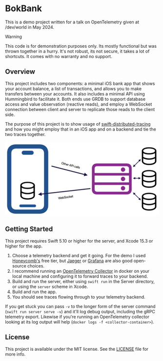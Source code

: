# BokBank

This is a demo project written for a talk on OpenTelemetry given at /dev/world in May 2024.
  

>[!WARNING]
>This code is for demonstration purposes only. Its mostly functional but was thrown together in a hurry. It's not robust, its not secure, it takes a lot of shortcuts. It comes with no warranty and no support.

## Overview

This project includes two components: a minimal iOS bank app that shows your account balance, a list of transactions, and allows you to make transfers between your accounts. It also includes a minimal API using Hummingbird to facilitate it. Both ends use GRDB to support database access and value observation (reactive reads), and employ a WebSocket connection between client and server to replicate those reads to the client side.

The purpose of this project is to show usage of [swift-distributed-tracing](https://github.com/apple/swift-distributed-tracing) and how you might employ that in an iOS app and on a backend and tie the two traces together.

![Architeecture Diagram](.github/architecture.png)

## Getting Started

This project requires Swift 5.10 or higher for the server, and Xcode 15.3 or higher for the app.

1. Choose a telemetry backend and get it going. For the demo I used [Honeycomb's](https://honeycomb.io) free tier, but [Jaeger](https://www.jaegertracing.io) or [Grafana](https://grafana.com) are also good open-source choices.
2. I recommend running an [OpenTelemetry Collector](https://opentelemetry.io/docs/collector/) in docker on your local machine and configuring it to forward traces to your backend.
3. Build and run the server, either using `swift run` in the Server directory, or using the `server` scheme in Xcode.
4. Build and run the app.
5. You should see traces flowing through to your telemetry backend.

If you get stuck you can pass `-v` to the longer form of the server command (`swift run server serve -v`) and it'll log debug output, including the gRPC telemetry export. Likewise if you're running an OpenTelemetry collector looking at its log output will help (`docker logs -f <collector-container>`).

## License

This project is available under the MIT license. See the [LICENSE](LICENSE) file for more info.